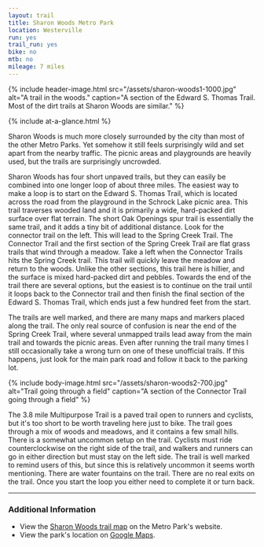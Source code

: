 ```yaml
---
layout: trail
title: Sharon Woods Metro Park
location: Westerville
run: yes
trail_run: yes
bike: no
mtb: no
mileage: 7 miles
---
```


{% include header-image.html src="/assets/sharon-woods1-1000.jpg" alt="A trail in the woods." caption="A section of the Edward S. Thomas Trail.  Most of the dirt trails at Sharon Woods are similar." %}

{% include at-a-glance.html %}

Sharon Woods is much more closely surrounded by the city than most of the other Metro Parks.  Yet somehow it still feels surprisingly wild and set apart from the nearby traffic.  The picnic areas and playgrounds are heavily used, but the trails are surprisingly uncrowded.

Sharon Woods has four short unpaved trails, but they can easily be combined into one longer loop of about three miles.  The easiest way to make a loop is to start on the Edward S. Thomas Trail, which is located across the road from the playground in the Schrock Lake picnic area.  This trail traverses wooded land and it is primarily a wide, hard-packed dirt surface over flat terrain.  The short Oak Openings spur trail is essentially the same trail, and it adds a tiny bit of additional distance.  Look for the connector trail on the left.  This will lead to the Spring Creek Trail.  The Connector Trail and the first section of the Spring Creek Trail are flat grass trails that wind through a meadow.  Take a left when the Connector Trails hits the Spring Creek trail.  This trail will quickly leave the meadow and return to the woods.  Unlike the other sections, this trail here is hillier, and the surface is mixed hard-packed dirt and pebbles.  Towards the end of the trail there are several options, but the easiest is to continue on the trail until it loops back to the Connector trail and then finish the final section of the Edward S. Thomas Trail, which ends just a few hundred feet from the start.

The trails are well marked, and there are many maps and markers placed along the trail.  The only real source of confusion is near the end of the Spring Creek Trail, where several unmapped trails lead away from the main trail and towards the picnic areas.  Even after running the trail many times I still occasionally take a wrong turn on one of these unofficial trails.  If this happens, just look for the main park road and follow it back to the parking lot.

{% include body-image.html src="/assets/sharon-woods2-700.jpg" alt="Trail going through a field" caption="A section of the Connector Trail going through a field" %}

The 3.8 mile Multipurpose Trail is a paved trail open to runners and cyclists, but it's too short to be worth traveling here just to bike.  The trail goes through a mix of woods and meadows, and it contains a few small hills.  There is a somewhat uncommon setup on the trail.  Cyclists must ride counterclockwise on the right side of the trail, and walkers and runners can go in either direction but must stay on the left side.  The trail is well marked to remind users of this, but since this is relatively uncommon it seems worth mentioning.  There are water fountains on the trail.  There are no real exits on the trail.  Once you start the loop you either need to complete it or turn back.

---

### Additional Information

* View the [Sharon Woods trail map](http://www.metroparks.net/parks-and-trails/sharon-woods/park-map/) on the Metro Park's website.
* View the park's location on [Google Maps](https://goo.gl/maps/sqgcQRto9US2).

